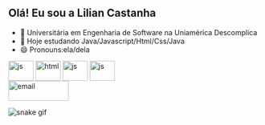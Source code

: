 ## Olá! Eu sou a Lilian Castanha 

- 🔭 Universitária em Engenharia de Software na Uniamérica Descomplica
- 🌱 Hoje estudando Java/Javascript/Html/Css/Java
- 😄 Pronouns:ela/dela
  
<div>
  <img align="center" alt="js" height="40" width="50" src=https://img.shields.io/badge/JavaScript-323330?style=for-the-badge&logo=javascript&logoColor=F7DF1E/>
  <img align="center" alt="html" height="40" width="50" src=https://img.shields.io/badge/HTML-239120?style=for-the-badge&logo=html5&logoColor=white/>
  <img align="center" alt="js" height="40" width="50" src=https://img.shields.io/badge/CSS-239120?&style=for-the-badge&logo=css3&logoColor=white/>
  <img  align="center" alt="js" height="40" width="50" src="https://cdn.jsdelivr.net/gh/devicons/devicon@latest/icons/java/java-original-wordmark.svg" />
          
</div>

<div>
  <a href="mailto:contato@lilian_castanha@hotmail.com"> <img align="center" alt="email" height="40" width="120" src="https://img.shields.io/badge/Microsoft_Outlook-0078D4?     style=for-the-badge&logo=microsoft-outlook&logoColor=white"target="blank"></a>
</div>

![snake gif](https://github.com/liliancastanha/liliancastanha/blob/output/github-contribution-grid-snake.svg)

        
